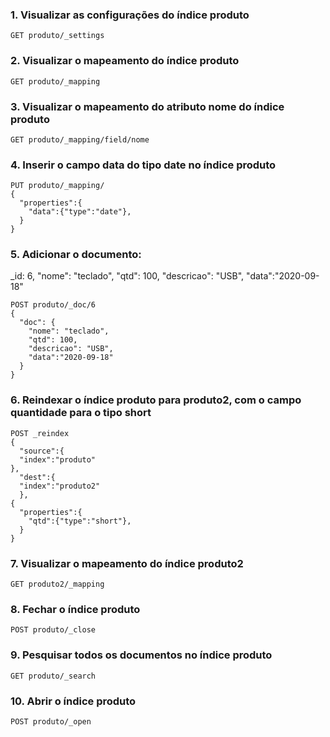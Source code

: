 ### 1. Visualizar as configurações do índice produto
```
GET produto/_settings
```
### 2. Visualizar o mapeamento do índice produto
```
GET produto/_mapping
```
### 3. Visualizar o mapeamento do atributo nome do índice produto
```
GET produto/_mapping/field/nome
```
### 4. Inserir o campo data do tipo date no índice produto
```
PUT produto/_mapping/
{
  "properties":{
    "data":{"type":"date"},
  }
}
```
### 5. Adicionar o documento:

_id: 6, "nome": "teclado", "qtd": 100, "descricao": "USB", "data":"2020-09-18"
```
POST produto/_doc/6
{
  "doc": {
    "nome": "teclado",
    "qtd": 100,
    "descricao": "USB",
    "data":"2020-09-18"
  }
}
```
### 6. Reindexar o índice produto para produto2, com o campo quantidade para o tipo short
```
POST _reindex
{
  "source":{
  "index":"produto"
},
  "dest":{
  "index":"produto2"
  },
{
  "properties":{
    "qtd":{"type":"short"},
  }
}
```
### 7. Visualizar o mapeamento do índice produto2
```
GET produto2/_mapping
```
### 8. Fechar o índice produto
```
POST produto/_close
```
### 9. Pesquisar todos os documentos no índice produto
```
GET produto/_search
```
### 10. Abrir o índice produto
```
POST produto/_open
```
